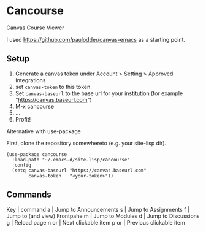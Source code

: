 # Cancourse
Canvas Course Viewer

I used https://github.com/paulodder/canvas-emacs as a starting point.

## Setup

1. Generate a canvas token under Account > Setting > Approved Integrations
2. set `canvas-token` to this token.
3. Set `canvas-baseurl` to the base url for your institution
   (for example "https://canvas.baseurl.com")
4. M-x cancourse
5. ...
6. Profit!

Alternative with use-package

First, clone the repository somewhereto (e.g. your site-lisp dir).

```
(use-package cancourse
  :load-path "~/.emacs.d/site-lisp/cancourse"
  :config
  (setq canvas-baseurl "https://canvas.baseurl.com"
        canvas-token   "<your-token>"))
```

## Commands

Key | command
a | Jump to Announcements
s | Jump to Assignments
f | Jump to (and view) Frontpahe
m | Jump to Modules
d | Jump to Discussions
g | Reload page
n or <tab> | Next clickable item
p or <backtab> | Previous clickable item
